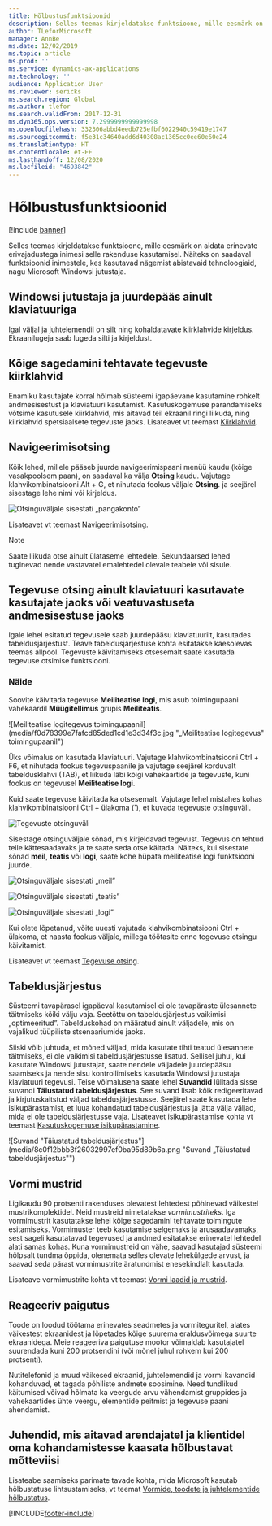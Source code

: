 ```yaml
---
title: Hõlbustusfunktsioonid
description: Selles teemas kirjeldatakse funktsioone, mille eesmärk on aidata erinevate erivajadustega kasutajaid.
author: TLeforMicrosoft
manager: AnnBe
ms.date: 12/02/2019
ms.topic: article
ms.prod: ''
ms.service: dynamics-ax-applications
ms.technology: ''
audience: Application User
ms.reviewer: sericks
ms.search.region: Global
ms.author: tlefor
ms.search.validFrom: 2017-12-31
ms.dyn365.ops.version: 7.2999999999999998
ms.openlocfilehash: 332306abbd4eedb725efbf6022940c59419e1747
ms.sourcegitcommit: f5e31c34640add6d40308ac1365cc0ee60e60e24
ms.translationtype: HT
ms.contentlocale: et-EE
ms.lasthandoff: 12/08/2020
ms.locfileid: "4693842"
---
```

# <a name="accessibility-features"></a>Hõlbustusfunktsioonid

[!include [banner](../includes/banner.md)]

Selles teemas kirjeldatakse funktsioone, mille eesmärk on aidata erinevate erivajadustega inimesi selle rakenduse kasutamisel. Näiteks on saadaval funktsioonid inimestele, kes kasutavad nägemist abistavaid tehnoloogiaid, nagu Microsoft Windowsi jutustaja.

## <a name="windows-narrator-and-keyboard-only-access"></a>Windowsi jutustaja ja juurdepääs ainult klaviatuuriga

Igal väljal ja juhtelemendil on silt ning kohaldatavate kiirklahvide kirjeldus. Ekraanilugeja saab lugeda silti ja kirjeldust.

## <a name="shortcuts-for-the-most-frequently-performed-actions"></a>Kõige sagedamini tehtavate tegevuste kiirklahvid

Enamiku kasutajate korral hõlmab süsteemi igapäevane kasutamine rohkelt andmesisestust ja klaviatuuri kasutamist. Kasutuskogemuse parandamiseks võtsime kasutusele kiirklahvid, mis aitavad teil ekraanil ringi liikuda, ning kiirklahvid spetsiaalsete tegevuste jaoks. Lisateavet vt teemast [Kiirklahvid](shortcut-keys.md).

## <a name="navigation-search"></a>Navigeerimisotsing

Kõik lehed, millele pääseb juurde navigeerimispaani menüü kaudu (kõige vasakpoolsem paan), on saadaval ka välja **Otsing** kaudu. Vajutage klahvikombinatsiooni Alt + G, et nihutada fookus väljale **Otsing**. ja seejärel sisestage lehe nimi või kirjeldus.

![Otsinguväljale sisestati „pangakonto”](media/6d08b0be32808221023e2aa92d69fd70.png "Otsinguväljale sisestati „pangakonto”")

Lisateavet vt teemast [Navigeerimisotsing](navigation-search.md).

> [!NOTE]
> Saate liikuda otse ainult ülataseme lehtedele. Sekundaarsed lehed tuginevad nende vastavatel emalehtedel olevale teabele või sisule.

## <a name="action-search-for-keyboard-only-users-or-for-heads-down-data-entry"></a>Tegevuse otsing ainult klaviatuuri kasutavate kasutajate jaoks või veatuvastuseta andmesisestuse jaoks

Igale lehel esitatud tegevusele saab juurdepääsu klaviatuurilt, kasutades tabeldusjärjestust. Teave tabeldusjärjestuse kohta esitatakse käesolevas teemas allpool. Tegevuste käivitamiseks otsesemalt saate kasutada tegevuse otsimise funktsiooni.

### <a name="example"></a>Näide

Soovite käivitada tegevuse **Meiliteatise logi**, mis asub toimingupaani vahekaardil **Müügitellimus** grupis **Meiliteatis**.

![Meiliteatise logitegevus toimingupaanil](media/f0d78399e7fafcd85ded1cd1e3d34f3c.jpg "„Meiliteatise logitegevus" toimingupaanil")

Üks võimalus on kasutada klaviatuuri. Vajutage klahvikombinatsiooni Ctrl + F6, et nihutada fookus tegevuspaanile ja vajutage seejärel korduvalt tabeldusklahvi (TAB), et liikuda läbi kõigi vahekaartide ja tegevuste, kuni fookus on tegevusel **Meiliteatise logi**.

Kuid saate tegevuse käivitada ka otsesemalt. Vajutage lehel mistahes kohas klahvikombinatsiooni Ctrl + ülakoma ('), et kuvada tegevuste otsinguväli.

![Tegevuste otsinguväli](media/80f7e8c5ac412fdf2c8a12f7728f135a.jpg "Tegevuste otsinguväli")

Sisestage otsinguväljale sõnad, mis kirjeldavad tegevust. Tegevus on tehtud teile kättesaadavaks ja te saate seda otse käitada. Näiteks, kui sisestate sõnad **meil**, **teatis** või **logi**, saate kohe hüpata meiliteatise logi funktsiooni juurde.

![Otsinguväljale sisestati „meil”](media/image4.png "Otsinguväljale sisestati „meil”")

![Otsinguväljale sisestati „teatis”](media/image5.png "Otsinguväljale sisestati „teatis”")

![Otsinguväljale sisestati „logi”](media/image6.png "Otsinguväljale sisestati „logi”")

Kui olete lõpetanud, võite uuesti vajutada klahvikombinatsiooni Ctrl + ülakoma, et naasta fookus väljale, millega töötasite enne tegevuse otsingu käivitamist.

Lisateavet vt teemast [Tegevuse otsing](action-search.md).

## <a name="tab-sequence"></a>Tabeldusjärjestus

Süsteemi tavapärasel igapäeval kasutamisel ei ole tavapäraste ülesannete täitmiseks kõiki välju vaja. Seetõttu on tabeldusjärjestus vaikimisi „optimeeritud”. Tabelduskohad on määratud ainult väljadele, mis on vajalikud tüüpiliste stsenaariumide jaoks.

Siiski võib juhtuda, et mõned väljad, mida kasutate tihti teatud ülesannete täitmiseks, ei ole vaikimisi tabeldusjärjestusse lisatud. Sellisel juhul, kui kasutate Windowsi jutustajat, saate nendele väljadele juurdepääsu saamiseks ja nende sisu kontrollimiseks kasutada Windowsi jutustaja klaviatuuri tegevusi. Teise võimalusena saate lehel **Suvandid** lülitada sisse suvandi **Täiustatud tabeldusjärjestus**. See suvand lisab kõik redigeeritavad ja kirjutuskaitstud väljad tabeldusjärjestusse. Seejärel saate kasutada lehe isikupärastamist, et luua kohandatud tabeldusjärjestus ja jätta välja väljad, mida ei ole tabeldusjärjestusse vaja. Lisateavet isikupärastamise kohta vt teemast [Kasutuskogemuse isikupärastamine](personalize-user-experience.md).

![Suvand "Täiustatud tabeldusjärjestus"](media/8c0f12bbb3f26032997ef0ba95d89b6a.png "Suvand „Täiustatud tabeldusjärjestus"")

## <a name="form-patterns"></a>Vormi mustrid

Ligikaudu 90 protsenti rakenduses olevatest lehtedest põhinevad väikestel mustrikomplektidel. Neid mustreid nimetatakse *vormimustriteks*. Iga vormimustrit kasutatakse lehel kõige sagedamini tehtavate toimingute esitamiseks. Vormimuster teeb kasutamise selgemaks ja arusaadavamaks, sest sageli kasutatavad tegevused ja andmed esitatakse erinevatel lehtedel alati samas kohas. Kuna vormimustreid on vähe, saavad kasutajad süsteemi hõlpsalt tundma õppida, olenemata selles olevate lehekülgede arvust, ja saavad seda pärast vormimustrite äratundmist enesekindlalt kasutada.

Lisateave vormimustrite kohta vt teemast [Vormi laadid ja mustrid](../../dev-itpro/user-interface/form-styles-patterns.md).

## <a name="responsive-layout"></a>Reageeriv paigutus

Toode on loodud töötama erinevates seadmetes ja vormiteguritel, alates väikestest ekraanidest ja lõpetades kõige suurema eraldusvõimega suurte ekraanidega. Meie reageeriva paigutuse mootor võimaldab kasutajatel suurendada kuni 200 protsendini (või mõnel juhul rohkem kui 200 protsenti).

Nutitelefonid ja muud väikesed ekraanid, juhtelemendid ja vormi kavandid kohanduvad, et tagada põhiliste andmete soosimine. Need tundlikud käitumised võivad hõlmata ka veergude arvu vähendamist gruppides ja vahekaartides ühte veergu, elementide peitmist ja tegevuse paani ahendamist.

## <a name="guidance-to-help-developers-and-customers-incorporate-accessible-thinking-in-their-customizations"></a>Juhendid, mis aitavad arendajatel ja klientidel oma kohandamistesse kaasata hõlbustavat mõtteviisi

Lisateabe saamiseks parimate tavade kohta, mida Microsoft kasutab hõlbustatuse lihtsustamiseks, vt teemat [Vormide, toodete ja juhtelementide hõlbustatus](../../dev-itpro/user-interface/enable-accessibility.md).


[!INCLUDE[footer-include](../../../includes/footer-banner.md)]